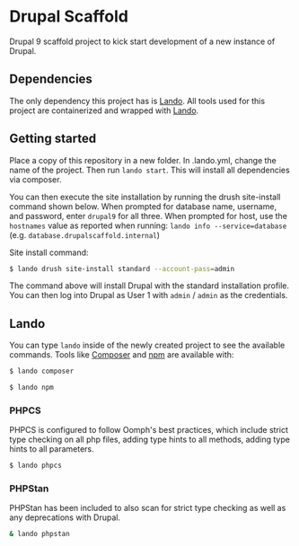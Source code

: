 # Drupal Scaffold

Drupal 9 scaffold project to kick start development of a new instance of Drupal.

## Dependencies

The only dependency this project has is [Lando][]. All tools used for this
project are containerized and wrapped with [Lando][].

## Getting started

Place a copy of this repository in a new folder. In .lando.yml,
change the name of the project. Then run `lando start`. This will
install all dependencies via composer.

You can then execute the site installation by running the drush site-install command shown below.
When prompted for database name, username, and password, enter `drupal9` for all three.
When prompted for host, use the `hostnames` value as reported when running:
`lando info --service=database` (e.g. `database.drupalscaffold.internal`)

Site install command:
```bash
$ lando drush site-install standard --account-pass=admin
```

The command above will  install Drupal with the standard installation profile.
You can then log into Drupal as User 1 with `admin` / `admin` as the credentials.

## Lando

You can type `lando` inside of the newly created project to see the available
commands. Tools like [Composer][] and [npm][] are available with:

```bash
$ lando composer
```

```bash
$ lando npm
```

### PHPCS
PHPCS is configured to follow Oomph's best practices, which include
strict type checking on all php files, adding type hints to all methods,
adding type hints to all parameters.

```bash
$ lando phpcs
```

### PHPStan
PHPStan has been included to also scan for strict type checking as well as
any deprecations with Drupal.

```bash
& lando phpstan
```

[Lando]: https://docs.devwithlando.io
[Composer]: https://getcomposer.org
[npm]: https://www.npmjs.com
